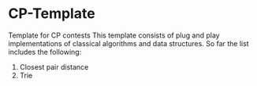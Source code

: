 # CP-Template
Template for CP contests 
This template consists of plug and play implementations of classical algorithms and data structures.
So far the list includes the following:
1) Closest pair distance 
2) Trie
